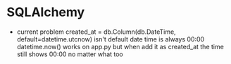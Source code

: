 # SQLAlchemy

- current problem
  created_at = db.Column(db.DateTime, default=datetime.utcnow)
  isn't default date time is always 00:00
  datetime.now() works on app.py but when add it as created_at the time still shows 00:00 no matter what too
